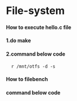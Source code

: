 # File-system

#### How to execute hello.c file
#### 1.do make
#### 2.command below code
```  gdb ./hello
  r /mnt/otfs -d -s
```
#### How to filebench
#### command below code
``` filebench -f filemicro_createfiles.f 
```
